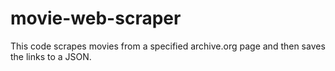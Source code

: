 # movie-web-scraper
This code scrapes movies from a specified archive.org page and then saves the links to a JSON.

